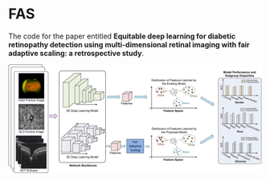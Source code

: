 # FAS

The code for the paper entitled **Equitable deep learning for diabetic retinopathy detection using multi-dimensional retinal imaging with fair adaptive scaling: a retrospective study**.

<img src="fig/motivation.jpg" width="800">
